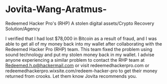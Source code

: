# Jovita-Wang-Aratmus-
Redeemed Hacker Pro's (RHP) A stolen digital assets/Crypto Recovery Solution/Agency

I verified that I had lost $78,000 in Bitcoin as a result of fraud, and I was able to get all of my money back into my wallet after collaborating with the Redeemed Hacker Pro (RHP) team. This team fixed the problem using sound technology and put my stolen money back in my wallet. I advise anyone experiencing a similar problem to contact the RHP team at Redeemed.h.p@hackermail.com or visit redeemedhackerpro.com or redeemedhackerpro.wixsite.com/redeem-hacker-pro to get their money returned from crooks.
Let them know Jovita recommends you.

